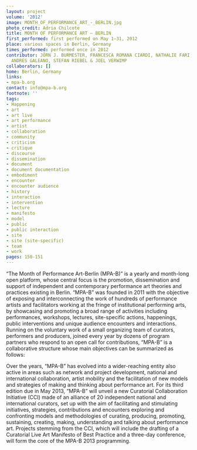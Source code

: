 ```yaml
---
layout: project
volume: '2012'
image: MONTH_OF_PERFORMANCE_ART_-_BERLIN.jpg
photo_credit: Adria Chilcote
title: MONTH OF PERFORMANCE ART — BERLIN
first_performed: first performed on May 1–31, 2012
place: various spaces in Berlin, Germany
times_performed: performed once in 2012
contributor: JÖRN J. BURMESTER, FRANCESCA ROMANA CIARDI, NATHALIE FARI, FLORIAN FEIGL,
  ANDRES GALEANO, STEFAN RIEBEL & JOEL VERWIMP
collaborators: []
home: Berlin, Germany
links:
- mpa-b.org
contact: info@mpa-b.org
footnote: ''
tags:
- Happening
- art
- art live
- art performance
- artist
- collaboration
- community
- criticism
- critique
- discourse
- dissemination
- document
- document documentation
- embodiment
- encounter
- encounter audience
- history
- interaction
- intervention
- lecture
- manifesto
- model
- public
- public interaction
- site
- site (site-specific)
- team
- work
pages: 150-151
---
```


“The Month of Performance Art-Berlin (MPA-B)” is a yearly and month-long open platform, whose central focus is the promotion, dissemination and support of independent and contemporary performance art theories and practices existing in Berlin. “MPA-B” was founded in 2011 with the objective of exposing and interconnecting the work of hundreds of performance artists and facilitators working at the fringe of institutional performing arts, by showcasing and promoting a broad range of activities including performances, workshops, lectures, site-specific actions, happenings, public interventions and unique audience encounters and interactions. Running on the voluntary work of a small organizing team of curators, performers and producers, joined every year by dozens of program partners who respond to an open call for contributions, “MPA-B” is a collaborative structure whose main objectives can be summarized as follows:

Over the years, “MPA-B” has evolved into a wider-reaching entity also active in areas such as network and project development, national and international collaboration, artist mobility and the facilitation of new models and strategies of making and thinking about performance art. For its third edition due in May 2013, “MPA-B” will unveil a new Curatorial Collaboration Initiative (CCI) made of an alliance of 20 independent national and international curators, set up with the aim of facilitating and stimulating initiatives, strategies, contributions and encounters exploring and confronting models and methodologies of curating, producing, promoting, sustaining, creating, making, understanding and talking about performance art. Projects stemming from the CCI, which will include the drafting of a Curatorial Live Art Manifesto of Best Practice and a three-day conference, will form the core of the MPA-B 2013 programming.
